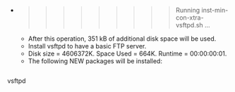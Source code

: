 * >>>>>>>>> Running inst-min-con-xtra-vsftpd.sh ...
  * After this operation, 351 kB of additional disk space will be used.
  * Install vsftpd to have a basic FTP server.
  * Disk size = 4606372K. Space Used = 664K. Runtime = 00:00:00:01.
  * The following NEW packages will be installed:
  ```bash
vsftpd
  ```
